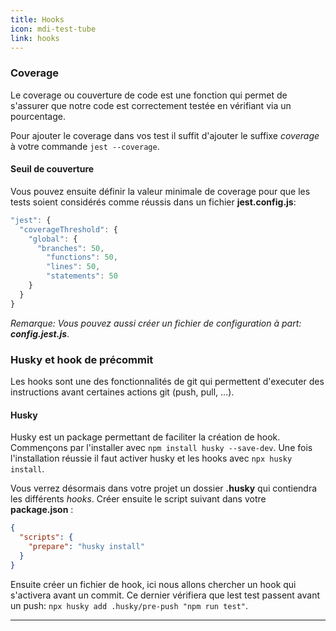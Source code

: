 ```yaml
---
title: Hooks
icon: mdi-test-tube
link: hooks
---
```


<div id='hooks'></div>

### Coverage

Le coverage ou couverture de code est une fonction qui permet de s'assurer que notre code est correctement testée en vérifiant via un pourcentage.

Pour ajouter le coverage dans vos test il suffit d'ajouter le suffixe *coverage* à votre commande `jest --coverage`.

#### Seuil de couverture

Vous pouvez ensuite définir la valeur minimale de coverage pour que les tests soient considérés comme réussis dans un fichier **jest.config.js**:

```javascript
"jest": {
  "coverageThreshold": {
    "global": {
      "branches": 50,
        "functions": 50,
        "lines": 50,
        "statements": 50
    }
  }
}
```

*Remarque: Vous pouvez aussi créer un fichier de configuration à part: **config.jest.js***.

### Husky et hook de précommit

Les hooks sont une des fonctionnalités de git qui permettent d'executer des instructions avant certaines actions git (push, pull, ...).

#### Husky

Husky est un package permettant de faciliter la création de hook. Commençons par l'installer avec `npm install husky --save-dev`.
Une fois l'installation réussie il faut activer husky et les hooks avec `npx husky install`.

Vous verrez désormais dans votre projet un dossier **.husky** qui contiendra les différents *hooks*. Créer ensuite le script suivant dans votre **package.json** :

```json
{
  "scripts": {
    "prepare": "husky install"
  }
}
```

Ensuite créer un fichier de hook, ici nous allons chercher un hook qui s'activera avant un commit. Ce dernier vérifiera que lest test passent avant un push: `npx husky add .husky/pre-push "npm run test"`.



---

</div>
